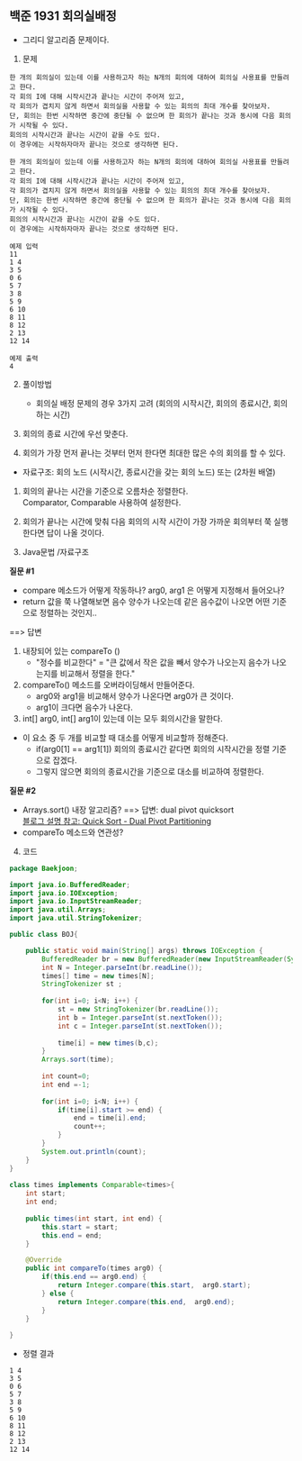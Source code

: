 ## 백준 1931 회의실배정
* 그리디 알고리즘 문제이다. 

1. 문제
```
한 개의 회의실이 있는데 이를 사용하고자 하는 N개의 회의에 대하여 회의실 사용표를 만들려고 한다. 
각 회의 I에 대해 시작시간과 끝나는 시간이 주어져 있고, 
각 회의가 겹치지 않게 하면서 회의실을 사용할 수 있는 회의의 최대 개수를 찾아보자. 
단, 회의는 한번 시작하면 중간에 중단될 수 없으며 한 회의가 끝나는 것과 동시에 다음 회의가 시작될 수 있다. 
회의의 시작시간과 끝나는 시간이 같을 수도 있다. 
이 경우에는 시작하자마자 끝나는 것으로 생각하면 된다.

한 개의 회의실이 있는데 이를 사용하고자 하는 N개의 회의에 대하여 회의실 사용표를 만들려고 한다. 
각 회의 I에 대해 시작시간과 끝나는 시간이 주어져 있고, 
각 회의가 겹치지 않게 하면서 회의실을 사용할 수 있는 회의의 최대 개수를 찾아보자. 
단, 회의는 한번 시작하면 중간에 중단될 수 없으며 한 회의가 끝나는 것과 동시에 다음 회의가 시작될 수 있다. 
회의의 시작시간과 끝나는 시간이 같을 수도 있다. 
이 경우에는 시작하자마자 끝나는 것으로 생각하면 된다.
```
```
예제 입력
11
1 4
3 5
0 6
5 7
3 8
5 9
6 10
8 11
8 12
2 13
12 14

예제 출력 
4
```
2. 풀이방법

	* 회의실 배정 문제의 경우 3가지 고려 (회의의 시작시간, 회의의 종료시간, 회의하는 시간) 
1. 회의의 종료 시간에 우선 맞춘다. 
2. 회의가 가장 먼저 끝나는 것부터 먼저 한다면 최대한 많은 수의 회의를 할 수 있다. 

* 자료구조:  회의 노드 (시작시간, 종료시간을 갖는 회의 노드) 또는 (2차원 배열) 
1. 회의의 끝나는 시간을 기준으로 오름차순 정렬한다. <br> Comparator, Comparable 사용하여 설정한다.
2. 회의가 끝나는 시간에 맞춰 다음 회의의 시작 시간이 가장 가까운 회의부터 쭉 실행한다면 답이 나올 것이다. 

3. Java문법 /자료구조


<b>질문 #1 </b>
* compare 메소드가 어떻게 작동하나? arg0,  arg1 은 어떻게 지정해서 들어오나? 
* return 값을 쭉 나열해보면 음수 양수가 나오는데 같은 음수값이 나오면 어떤 기준으로 정렬하는 것인지.. 

==> 답변 
1. 내장되어 있는 compareTo ()
	* "정수를 비교한다" = "큰 값에서 작은 값을 빼서 양수가 나오는지 음수가 나오는지를 비교해서 정렬을 한다."
2. compareTo() 메소드를 오버라이딩해서 만들어준다. 
	* arg0와 arg1을 비교해서 양수가 나온다면 arg0가 큰 것이다. 
	* arg1이 크다면 음수가 나온다. 
3. int[] arg0, int[] arg1이 있는데 이는 모두 회의시간을 말한다. 
* 이 요소 중 두 개를 비교할 때 대소를 어떻게 비교할까 정해준다. 
	* if(arg0[1] == arg1[1]) 회의의 종료시간 같다면 회의의 시작시간을 정렬 기준으로 잡겠다. 
	* 그렇지 않으면 회의의 종료시간을 기준으로 대소를 비교하여 정렬한다. 

<b>질문 #2 </b>
* Arrays.sort() 내장 알고리즘? 
==> 답변:  dual pivot quicksort <br> 
[블로그 설명 참고: Quick Sort - Dual Pivot Partitioning](https://gwpark.tistory.com/1743)
* compareTo 메소드와 연관성?


4. 코드
```java
package Baekjoon;

import java.io.BufferedReader;
import java.io.IOException;
import java.io.InputStreamReader;
import java.util.Arrays;
import java.util.StringTokenizer;

public class BOJ{

	public static void main(String[] args) throws IOException {
		BufferedReader br = new BufferedReader(new InputStreamReader(System.in));
		int N = Integer.parseInt(br.readLine());
		times[] time = new times[N];
		StringTokenizer st ;
		
		for(int i=0; i<N; i++) {
			st = new StringTokenizer(br.readLine());
			int b = Integer.parseInt(st.nextToken());
			int c = Integer.parseInt(st.nextToken());
			
			time[i] = new times(b,c);
		}
		Arrays.sort(time);
		
		int count=0; 
		int end =-1;
		
		for(int i=0; i<N; i++) {
			if(time[i].start >= end) {
				end = time[i].end;
				count++;
			}
		}
		System.out.println(count);
	}
}
	
class times implements Comparable<times>{
	int start; 
	int end; 
	
	public times(int start, int end) {
		this.start = start;
		this.end = end;
	}

	@Override
	public int compareTo(times arg0) {
		if(this.end == arg0.end) {
			return Integer.compare(this.start,  arg0.start);
		} else {
			return Integer.compare(this.end,  arg0.end);
		}
	}
	
}


```

* 정렬 결과 
```
1 4
3 5
0 6
5 7
3 8
5 9
6 10
8 11
8 12
2 13
12 14
```
